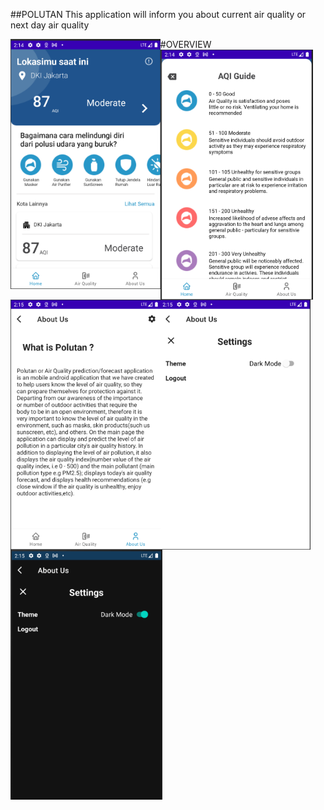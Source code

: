 ##POLUTAN
This application will inform you about current air quality or next day air quality
<br>

#OVERVIEW
<img src="https://github.com/Polutan/android-app/blob/main/readme_asset/1.png" width=auto height=400 align="left"/>
<img src="https://github.com/Polutan/android-app/blob/main/readme_asset/2.png" width=auto height=400 align="left"/>
<img src="https://github.com/Polutan/android-app/blob/main/readme_asset/3.png" width=auto height=400 align="left"/>
<img src="https://github.com/Polutan/android-app/blob/main/readme_asset/4.png" width=auto height=400 align="left"/>
<img src="https://github.com/Polutan/android-app/blob/main/readme_asset/6.png" width=auto height=400 align="left"/>
